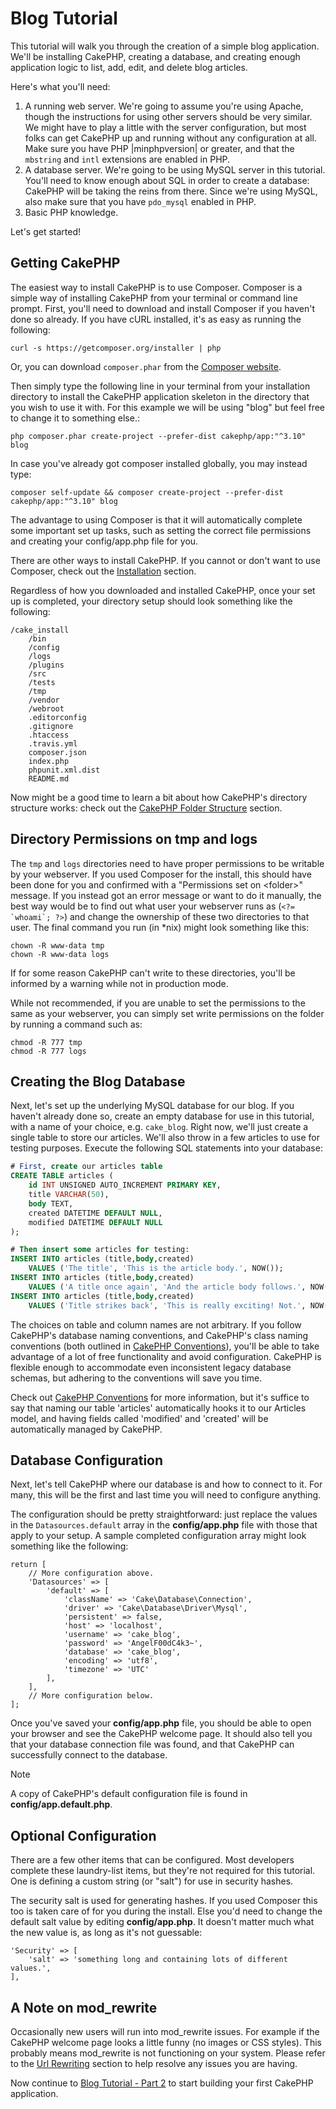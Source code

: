 # Blog Tutorial

This tutorial will walk you through the creation of a simple blog application.
We'll be installing CakePHP, creating a database, and creating enough
application logic to list, add, edit, and delete blog articles.

Here's what you'll need:

1.  A running web server. We're going to assume you're using Apache,
    though the instructions for using other servers should be very
    similar. We might have to play a little with the server
    configuration, but most folks can get CakePHP up and running without
    any configuration at all. Make sure you have PHP |minphpversion| or greater, and
    that the `mbstring` and `intl` extensions are enabled in PHP.
2.  A database server. We're going to be using MySQL server in this
    tutorial. You'll need to know enough about SQL in order to create a
    database: CakePHP will be taking the reins from there. Since we're using MySQL,
    also make sure that you have `pdo_mysql` enabled in PHP.
3.  Basic PHP knowledge.

Let's get started!

## Getting CakePHP

The easiest way to install CakePHP is to use Composer. Composer is a simple way
of installing CakePHP from your terminal or command line prompt. First, you'll
need to download and install Composer if you haven't done so already. If you
have cURL installed, it's as easy as running the following:

    curl -s https://getcomposer.org/installer | php

Or, you can download `composer.phar` from the
[Composer website](https://getcomposer.org/download/).

Then simply type the following line in your terminal from your
installation directory to install the CakePHP application skeleton
in the directory that you wish to use it with. For this example we will be using
"blog" but feel free to change it to something else.:

    php composer.phar create-project --prefer-dist cakephp/app:"^3.10" blog

In case you've already got composer installed globally, you may instead type:

    composer self-update && composer create-project --prefer-dist cakephp/app:"^3.10" blog

The advantage to using Composer is that it will automatically complete some
important set up tasks, such as setting the correct file permissions and
creating your config/app.php file for you.

There are other ways to install CakePHP. If you cannot or don't want to use
Composer, check out the [Installation](../../installation) section.

Regardless of how you downloaded and installed CakePHP, once your set up is
completed, your directory setup should look something like the following:

    /cake_install
        /bin
        /config
        /logs
        /plugins
        /src
        /tests
        /tmp
        /vendor
        /webroot
        .editorconfig
        .gitignore
        .htaccess
        .travis.yml
        composer.json
        index.php
        phpunit.xml.dist
        README.md

Now might be a good time to learn a bit about how CakePHP's directory
structure works: check out the
[CakePHP Folder Structure](../../intro/cakephp-folder-structure) section.

## Directory Permissions on tmp and logs

The `tmp` and `logs` directories need to have proper permissions to be writable
by your webserver. If you used Composer for the install, this should have been done
for you and confirmed with a "Permissions set on \<folder\>" message. If you instead
got an error message or want to do it manually, the best way would be to find out
what user your webserver runs as (`` <?= `whoami`; ?> ``) and change the ownership of
these two directories to that user. The final command you run (in \*nix)
might look something like this:

    chown -R www-data tmp
    chown -R www-data logs

If for some reason CakePHP can't write to these directories, you'll be
informed by a warning while not in production mode.

While not recommended, if you are unable to set the permissions to the same as
your webserver, you can simply set write permissions on the folder by running a
command such as:

    chmod -R 777 tmp
    chmod -R 777 logs

## Creating the Blog Database

Next, let's set up the underlying MySQL database for our blog. If you
haven't already done so, create an empty database for use in this
tutorial, with a name of your choice, e.g. `cake_blog`. Right now,
we'll just create a single table to store our articles. We'll also throw
in a few articles to use for testing purposes. Execute the following
SQL statements into your database:

``` sql
# First, create our articles table
CREATE TABLE articles (
    id INT UNSIGNED AUTO_INCREMENT PRIMARY KEY,
    title VARCHAR(50),
    body TEXT,
    created DATETIME DEFAULT NULL,
    modified DATETIME DEFAULT NULL
);

# Then insert some articles for testing:
INSERT INTO articles (title,body,created)
    VALUES ('The title', 'This is the article body.', NOW());
INSERT INTO articles (title,body,created)
    VALUES ('A title once again', 'And the article body follows.', NOW());
INSERT INTO articles (title,body,created)
    VALUES ('Title strikes back', 'This is really exciting! Not.', NOW());
```

The choices on table and column names are not arbitrary. If you
follow CakePHP's database naming conventions, and CakePHP's class naming
conventions (both outlined in
[CakePHP Conventions](../../intro/conventions)), you'll be able to take
advantage of a lot of free functionality and avoid configuration.
CakePHP is flexible enough to accommodate even inconsistent legacy
database schemas, but adhering to the conventions will save you time.

Check out [CakePHP Conventions](../../intro/conventions) for more
information, but it's suffice to say that naming our table 'articles'
automatically hooks it to our Articles model, and having fields called
'modified' and 'created' will be automatically managed by CakePHP.

## Database Configuration

Next, let's tell CakePHP where our database is and how to connect to it.
For many, this will be the first and last time you will need to configure
anything.

The configuration should be pretty straightforward: just replace the
values in the `Datasources.default` array in the **config/app.php** file
with those that apply to your setup. A sample completed configuration
array might look something like the following:

    return [
        // More configuration above.
        'Datasources' => [
            'default' => [
                'className' => 'Cake\Database\Connection',
                'driver' => 'Cake\Database\Driver\Mysql',
                'persistent' => false,
                'host' => 'localhost',
                'username' => 'cake_blog',
                'password' => 'AngelF00dC4k3~',
                'database' => 'cake_blog',
                'encoding' => 'utf8',
                'timezone' => 'UTC'
            ],
        ],
        // More configuration below.
    ];

Once you've saved your **config/app.php** file, you should be able to open
your browser and see the CakePHP welcome page. It should also tell
you that your database connection file was found, and that CakePHP
can successfully connect to the database.

> [!NOTE]
> A copy of CakePHP's default configuration file is found in
> **config/app.default.php**.

## Optional Configuration

There are a few other items that can be configured. Most developers
complete these laundry-list items, but they're not required for
this tutorial. One is defining a custom string (or "salt") for use
in security hashes.

The security salt is used for generating hashes. If you used Composer this too is taken
care of for you during the install. Else you'd need to change the default salt value
by editing **config/app.php**. It doesn't matter much what the new value is, as long as
it's not guessable:

    'Security' => [
        'salt' => 'something long and containing lots of different values.',
    ],

## A Note on mod_rewrite

Occasionally new users will run into mod_rewrite issues. For example
if the CakePHP welcome page looks a little funny (no images or CSS styles).
This probably means mod_rewrite is not functioning on your system. Please refer
to the [Url Rewriting](../../installation#url-rewriting) section to help resolve any issues you are having.

Now continue to [Blog Tutorial - Part 2](../../tutorials-and-examples/blog/part-two) to start building
your first CakePHP application.
